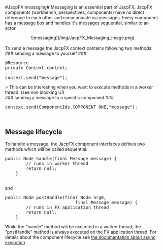 
#JacpFX messaging#
Messaging is an essential part of JacpFX. JacpFX components (workbench, perspectives, components) have no direct reference to each other and communicate via messages.
Every component has a message box and handles it's messages sequential, similar to an actor.
<br/>
<div align="center">
![messaging](/img/JacpFX_Messaging_image.png)
</div> 
<br/>
To send a message the JacpFX context contains following two methods:
### sending a message to yourself ###
<pre>
@Resource
private Context context;   
...    
context.send("message");
</pre>
> This can be interesting when you want to execute methods in a worker thread. (see non blocking UI)

<br/>
### sending a message to a specific component  ###
<pre>
context.send(ComponentIds.COMPONENT_ONE,"message");
</pre> 
<br/>

## Message lifecycle ##
To handle a message, the JacpFX component interfaces defines two methods which will be called sequential:

<pre>
public Node handle(final Message<Event, Object> message) {
        // runs in worker thread
        return null;
    }
</pre> 
<br/>
and
<br/>
<pre>
public Node postHandle(final Node arg0,
                           final Message<Event, Object> message) {
        // runs in FX application thread
        return null;
    }
</pre>

While the "handle" method will be executed in a worker thread, the "postHandle" method is always executed on the FX application thread. For details about the component lifecycle see [the documentation about async execution](nonblocking.html)



